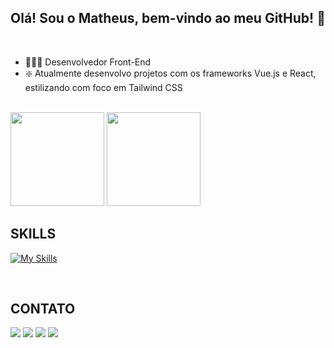 ### <h2 align="center"> Olá! Sou o Matheus, bem-vindo ao meu GitHub! 🤝 </h2>
<br>

- 🧑🏼‍💻 Desenvolvedor Front-End
- ❇️ Atualmente desenvolvo projetos com os frameworks Vue.js e React, estilizando com foco em Tailwind CSS



<br>
<div style="display: inline-block">
  <img height="150em" src="https://github-readme-stats.vercel.app/api?username=matheuskipper&show_icons=true&theme=dark&hide=contribs" />
<img height="150em" src="https://github-readme-stats.vercel.app/api/top-langs/?username=matheuskipper&layout=compact&theme=dark" />
</div>
<br>
<div style="display: inline-block">
  
</div>




<h2>SKILLS</h2>
<div style="display: inline_block">
  
  [![My Skills](https://skillicons.dev/icons?i=js,react,vue,html,css,tailwind,nodejs,git,vite)](https://skillicons.dev)

</div>

<br>

<h2>CONTATO</h2>
<div> 
  <a href="https://www.instagram.com/matheuskppr/" target="_blank"><img src="https://img.shields.io/badge/-Instagram-%23E4405F?style=for-the-badge&logo=instagram&logoColor=white" target="_blank"></a>
  <a href="https://wa.me/5551981412810" target="_blank"><img src="https://img.shields.io/badge/WhatsApp-25D366?style=for-the-badge&logo=whatsapp&logoColor=white"></a>
  <a href = "mailto:matheuskipper9@gmail.com"><img src="https://img.shields.io/badge/-Gmail-%23333?style=for-the-badge&logo=gmail&logoColor=white" target="_blank"></a>
  <a href="https://www.linkedin.com/in/matheus-kipper/"-45875016a" target="_blank"><img src="https://img.shields.io/badge/-LinkedIn-%230077B5?style=for-the-badge&logo=linkedin&logoColor=white" target="_blank"></a> 
</div>
